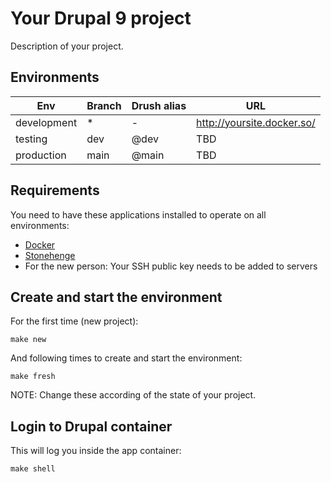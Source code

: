 # Your Drupal 9 project

Description of your project.

## Environments

Env | Branch | Drush alias | URL
--- | ------ | ----------- | ---
development | * | - | http://yoursite.docker.so/
testing | dev | @dev | TBD
production | main | @main | TBD

## Requirements

You need to have these applications installed to operate on all environments:

- [Docker](https://github.com/druidfi/guidelines/blob/master/docs/docker.md)
- [Stonehenge](https://github.com/druidfi/stonehenge)
- For the new person: Your SSH public key needs to be added to servers

## Create and start the environment

For the first time (new project):

```
make new
```

And following times to create and start the environment:

```
make fresh
```

NOTE: Change these according of the state of your project.

## Login to Drupal container

This will log you inside the app container:

```
make shell
```
